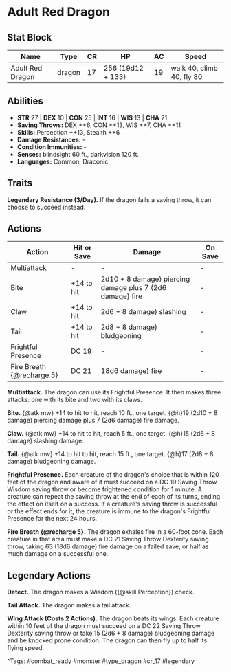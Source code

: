# Adult Red Dragon

## Stat Block

| Name | Type | CR | HP | AC | Speed |
|------|------|----|----|----|-------|
| Adult Red Dragon | dragon | 17 | 256 (19d12 + 133) | 19 | walk 40, climb 40, fly 80 |

## Abilities

- **STR** 27 | **DEX** 10 | **CON** 25 | **INT** 16 | **WIS** 13 | **CHA** 21
- **Saving Throws:** DEX ++6, CON ++13, WIS ++7, CHA ++11  
- **Skills:** Perception ++13, Stealth ++6  
- **Damage Resistances:** -  
- **Condition Immunities:** -  
- **Senses:** blindsight 60 ft., darkvision 120 ft.  
- **Languages:** Common, Draconic

## Traits

**Legendary Resistance (3/Day).** If the dragon fails a saving throw, it can choose to succeed instead.


## Actions

| Action | Hit or Save | Damage | On Save |
|--------|--------------|--------|----------|
| Multiattack | - | - | - |
| Bite | +14 to hit | 2d10 + 8 damage) piercing damage plus 7 (2d6 damage) fire | - |
| Claw | +14 to hit | 2d6 + 8 damage) slashing | - |
| Tail | +14 to hit | 2d8 + 8 damage) bludgeoning | - |
| Frightful Presence | DC 19 | - | - |
| Fire Breath {@recharge 5} | DC 21 | 18d6 damage) fire | - |

**Multiattack.** The dragon can use its Frightful Presence. It then makes three attacks: one with its bite and two with its claws.

**Bite.** {@atk mw} +14 to hit to hit, reach 10 ft., one target. {@h}19 (2d10 + 8 damage) piercing damage plus 7 (2d6 damage) fire damage.

**Claw.** {@atk mw} +14 to hit to hit, reach 5 ft., one target. {@h}15 (2d6 + 8 damage) slashing damage.

**Tail.** {@atk mw} +14 to hit to hit, reach 15 ft., one target. {@h}17 (2d8 + 8 damage) bludgeoning damage.

**Frightful Presence.** Each creature of the dragon's choice that is within 120 feet of the dragon and aware of it must succeed on a DC 19 Saving Throw Wisdom saving throw or become frightened condition for 1 minute. A creature can repeat the saving throw at the end of each of its turns, ending the effect on itself on a success. If a creature's saving throw is successful or the effect ends for it, the creature is immune to the dragon's Frightful Presence for the next 24 hours.

**Fire Breath {@recharge 5}.** The dragon exhales fire in a 60-foot cone. Each creature in that area must make a DC 21 Saving Throw Dexterity saving throw, taking 63 (18d6 damage) fire damage on a failed save, or half as much damage on a successful one.

## Legendary Actions

**Detect.** The dragon makes a Wisdom ({@skill Perception}) check.

**Tail Attack.** The dragon makes a tail attack.

**Wing Attack (Costs 2 Actions).** The dragon beats its wings. Each creature within 10 feet of the dragon must succeed on a DC 22 Saving Throw Dexterity saving throw or take 15 (2d6 + 8 damage) bludgeoning damage and be knocked prone condition. The dragon can then fly up to half its flying speed.



^Tags: #combat_ready #monster #type_dragon #cr_17 #legendary